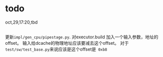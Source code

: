 # todo

oct,29,17:20,tbd

##
更新`impl/gen_cpu/pipestage.py`.
对executor.build 加入一个输入参数，地址的offset。
输入给dcache的物理地址应该要减去这个offset。
对于`test/sw/test_base.py`来说应该是这个offset是` 0xb8`